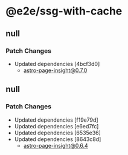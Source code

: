 # @e2e/ssg-with-cache

## null

### Patch Changes

- Updated dependencies [4bcf3d0]
  - astro-page-insight@0.7.0

## null

### Patch Changes

- Updated dependencies [f19e79d]
- Updated dependencies [e6ed7fc]
- Updated dependencies [6535e36]
- Updated dependencies [8643c8d]
  - astro-page-insight@0.6.4

